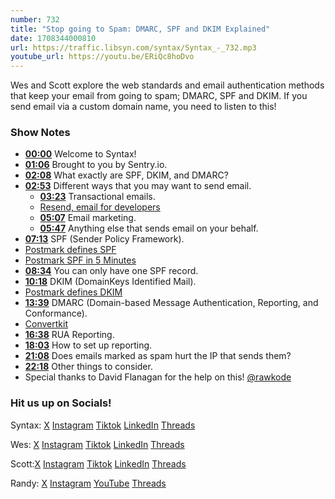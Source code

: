 ```yaml
---
number: 732
title: "Stop going to Spam: DMARC, SPF and DKIM Explained"
date: 1708344000810
url: https://traffic.libsyn.com/syntax/Syntax_-_732.mp3
youtube_url: https://youtu.be/ERiQc8hoDvo
---
```


Wes and Scott explore the web standards and email authentication methods that keep your email from going to spam; DMARC, SPF and DKIM. If you send email via a custom domain name, you need to listen to this!

### Show Notes

* **[00:00](#t=00:00)** Welcome to Syntax!
* **[01:06](#t=01:06)** Brought to you by Sentry.io.
* **[02:08](#t=02:08)** What exactly are SPF, DKIM, and DMARC?
* **[02:53](#t=02:53)** Different ways that you may want to send email.
    * **[03:23](#t=03:23)** Transactional emails.
    * [Resend, email for developers](https://resend.com/)
    * **[05:07](#t=05:07)** Email marketing.
    * **[05:47](#t=05:47)** Anything else that sends email on your behalf.
* **[07:13](#t=07:13)** SPF (Sender Policy Framework).
* [Postmark defines SPF](https://postmarkapp.com/guides/spf)
* [Postmark SPF in 5 Minutes](https://postmarkapp.com/glossary/sender-policy-framework?utm_source=google&utm_medium=cpc&utm_campaign=Performance-Max&utm_adgroup=&utm_term=&gclid=Cj0KCQiAzoeuBhDqARIsAMdH14E-IfBWuTWX86AisSz6FMT7yVu_MVWdcki6lGu02-G03pmNHrVHe_YaAlQSEALw_wcB)
* **[08:34](#t=08:34)** You can only have one SPF record.
* **[10:18](#t=10:18)** DKIM (DomainKeys Identified Mail).
* [Postmark defines DKIM](https://postmarkapp.com/guides/dkim)
* **[13:39](#t=13:39)** DMARC (Domain-based Message Authentication, Reporting, and Conformance).
* [Convertkit](https://convertkit.com/)
* **[16:38](#t=16:38)** RUA Reporting.
* **[18:03](#t=18:03)** How to set up reporting.
* **[21:08](#t=21:08)** Does emails marked as spam hurt the IP that sends them?
* **[22:18](#t=22:18)** Other things to consider.
* Special thanks to David Flanagan for the help on this! [@rawkode](https://twitter.com/rawkode)

### Hit us up on Socials!

Syntax: [X](https://twitter.com/syntaxfm) [Instagram](https://www.instagram.com/syntax_fm/) [Tiktok](https://www.tiktok.com/@syntaxfm) [LinkedIn](https://www.linkedin.com/company/96077407/admin/feed/posts/) [Threads](https://www.threads.net/@syntax_fm)

Wes: [X](https://twitter.com/wesbos) [Instagram](https://www.instagram.com/wesbos/) [Tiktok](https://www.tiktok.com/@wesbos) [LinkedIn](https://www.linkedin.com/in/wesbos/) [Threads](https://www.threads.net/@wesbos)

Scott:[X](https://twitter.com/stolinski) [Instagram](https://www.instagram.com/stolinski/) [Tiktok](https://www.tiktok.com/@stolinski) [LinkedIn](https://www.linkedin.com/in/stolinski/) [Threads](https://www.threads.net/@stolinski)

Randy: [X](https://twitter.com/randyrektor) [Instagram](https://www.instagram.com/randyrektor/) [YouTube](https://www.youtube.com/@randyrektor) [Threads](https://www.threads.net/@randyrektor)
